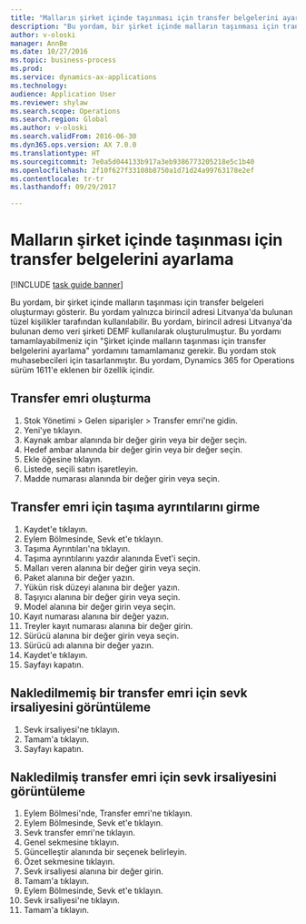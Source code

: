 ```yaml
--- 
title: "Malların şirket içinde taşınması için transfer belgelerini ayarlama"
description: "Bu yordam, bir şirket içinde malların taşınması için transfer belgeleri oluşturmayı gösterir."
author: v-oloski
manager: AnnBe
ms.date: 10/27/2016
ms.topic: business-process
ms.prod: 
ms.service: dynamics-ax-applications
ms.technology: 
audience: Application User
ms.reviewer: shylaw
ms.search.scope: Operations
ms.search.region: Global
ms.author: v-oloski
ms.search.validFrom: 2016-06-30
ms.dyn365.ops.version: AX 7.0.0
ms.translationtype: HT
ms.sourcegitcommit: 7e0a5d044133b917a3eb9386773205218e5c1b40
ms.openlocfilehash: 2f10f627f33108b8750a1d71d24a99763178e2ef
ms.contentlocale: tr-tr
ms.lasthandoff: 09/29/2017

---
```

# <a name="set-up-the-transfer-documents-for-goods-movement-inside-a-company"></a>Malların şirket içinde taşınması için transfer belgelerini ayarlama

[!INCLUDE [task guide banner](../../includes/task-guide-banner.md)]

Bu yordam, bir şirket içinde malların taşınması için transfer belgeleri oluşturmayı gösterir. Bu yordam yalnızca birincil adresi Litvanya'da bulunan tüzel kişilikler tarafından kullanılabilir. Bu yordam, birincil adresi Litvanya'da bulunan demo veri şirketi DEMF kullanılarak oluşturulmuştur. Bu yordamı tamamlayabilmeniz için "Şirket içinde malların taşınması için transfer belgelerini ayarlama" yordamını tamamlamanız gerekir. Bu yordam stok muhasebecileri için tasarlanmıştır. Bu yordam, Dynamics 365 for Operations sürüm 1611'e eklenen bir özellik içindir.


## <a name="create-a-transfer-order"></a>Transfer emri oluşturma
1. Stok Yönetimi > Gelen siparişler > Transfer emri'ne gidin.
2. Yeni'ye tıklayın.
3. Kaynak ambar alanında bir değer girin veya bir değer seçin.
4. Hedef ambar alanında bir değer girin veya bir değer seçin.
5. Ekle öğesine tıklayın.
6. Listede, seçili satırı işaretleyin.
7. Madde numarası alanında bir değer girin veya seçin.

## <a name="enter-transportation-details-for-the-transfer-order"></a>Transfer emri için taşıma ayrıntılarını girme
1. Kaydet'e tıklayın.
2. Eylem Bölmesinde, Sevk et'e tıklayın.
3. Taşıma Ayrıntıları'na tıklayın.
4. Taşıma ayrıntılarını yazdır alanında Evet'i seçin.
5. Malları veren alanına bir değer girin veya seçin.
6. Paket alanına bir değer yazın.
7. Yükün risk düzeyi alanına bir değer yazın.
8. Taşıyıcı alanına bir değer girin veya seçin.
9. Model alanına bir değer girin veya seçin.
10. Kayıt numarası alanına bir değer yazın.
11. Treyler kayıt numarası alanına bir değer girin.
12. Sürücü alanına bir değer girin veya seçin.
13. Sürücü adı alanına bir değer yazın.
14. Kaydet'e tıklayın.
15. Sayfayı kapatın.

## <a name="view-the-packing-slip-for-the-unposted-transfer-order"></a>Nakledilmemiş bir transfer emri için sevk irsaliyesini görüntüleme
1. Sevk irsaliyesi'ne tıklayın.
2. Tamam'a tıklayın.
3. Sayfayı kapatın.

## <a name="view-the-packing-slip-for-the-posted-transfer-order"></a>Nakledilmiş transfer emri için sevk irsaliyesini görüntüleme
1. Eylem Bölmesi'nde, Transfer emri'ne tıklayın.
2. Eylem Bölmesinde, Sevk et'e tıklayın.
3. Sevk transfer emri'ne tıklayın.
4. Genel sekmesine tıklayın.
5. Güncelleştir alanında bir seçenek belirleyin.
6. Özet sekmesine tıklayın.
7. Sevk irsaliyesi alanına bir değer girin.
8. Tamam'a tıklayın.
9. Eylem Bölmesinde, Sevk et'e tıklayın.
10. Sevk irsaliyesi'ne tıklayın.
11. Tamam'a tıklayın.


